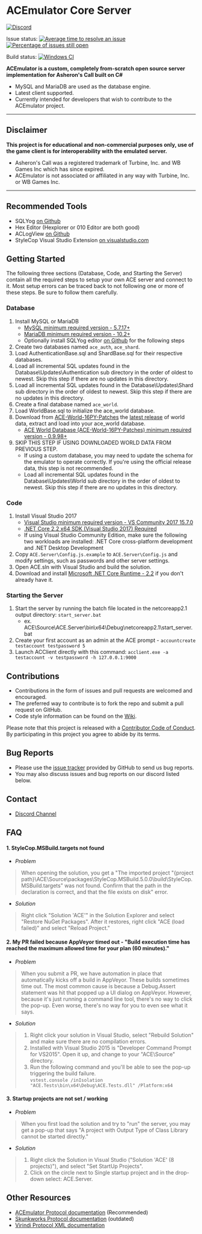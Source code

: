 # ACEmulator Core Server

[![Discord](https://img.shields.io/discord/261242462972936192.svg?label=play+now!&style=for-the-badge&logo=discord)](https://discord.gg/C2WzhP9)

Issue status: [![Average time to resolve an issue](http://isitmaintained.com/badge/resolution/ACEmulator/ACE.svg)](http://isitmaintained.com/project/ACEmulator/ACE "Average time to resolve an issue")
[![Percentage of issues still open](http://isitmaintained.com/badge/open/ACEmulator/ACE.svg)](http://isitmaintained.com/project/ACEmulator/ACE "Percentage of issues still open")

Build status: [![Windows CI](https://ci.appveyor.com/api/projects/status/rqebda31cgu8u59w/branch/master?svg=true)](https://ci.appveyor.com/project/LtRipley36706/ace)

**ACEmulator is a custom, completely from-scratch open source server implementation for Asheron's Call built on C#**
 * MySQL and MariaDB are used as the database engine.
 * Latest client supported.
 * Currently intended for developers that wish to contribute to the ACEmulator project.

***
## Disclaimer
**This project is for educational and non-commercial purposes only, use of the game client is for interoperability with the emulated server.**
- Asheron's Call was a registered trademark of Turbine, Inc. and WB Games Inc which has since expired.
- ACEmulator is not associated or affiliated in any way with Turbine, Inc. or WB Games Inc.
***
## Recommended Tools
* SQLYog [on Github](https://github.com/webyog/sqlyog-community/wiki/Downloads)
* Hex Editor (Hexplorer or 010 Editor are both good)
* ACLogView [on Github](https://github.com/ACEmulator/aclogview)
* StyleCop Visual Studio Extension [on visualstudio.com](https://marketplace.visualstudio.com/items?itemName=ChrisDahlberg.StyleCop)

## Getting Started
The following three sections (Database, Code, and Starting the Server) contain all the required steps to setup your own ACE server and connect to it. Most setup errors can be traced back to not following one or more of these steps. Be sure to follow them carefully.

### Database
1. Install MySQL or MariaDB
   * [MySQL minimum required version - 5.7.17+](https://dev.mysql.com/downloads/windows/installer/)
   * [MariaDB minimum required version - 10.2+](https://mariadb.org/download/)
   * Optionally install SQLYog editor [on Github](https://github.com/webyog/sqlyog-community/wiki/Downloads) for the following steps
2. Create two databases named `ace_auth`, `ace_shard`.
3. Load AuthenticationBase.sql and ShardBase.sql for their respective databases. 
4. Load all incremental SQL updates found in the Database\Updates\Authentication sub directory in the order of oldest to newest. Skip this step if there are no updates in this directory.
5. Load all incremental SQL updates found in the Database\Updates\Shard sub directory in the order of oldest to newest. Skip this step if there are no updates in this directory.
6. Create a final database named `ace_world`.
7. Load WorldBase.sql to initialize the ace_world database. 
8. Download from [ACE-World-16PY-Patches](https://github.com/ACEmulator/ACE-World-16PY-Patches) the [latest release](https://github.com/ACEmulator/ACE-World-16PY-Patches/releases/latest) of world data, extract and load into your ace_world database.
   * [ACE World Database (ACE-World-16PY-Patches) minimum required version - 0.9.98+](https://github.com/ACEmulator/ACE-World-16PY-Patches/releases/latest)
9. SKIP THIS STEP IF USING DOWNLOADED WORLD DATA FROM PREVIOUS STEP.
   * If using a custom database, you may need to update the schema for the emulator to operate correctly. If you're using the official release data, this step is not recommended.
   * Load all incremental SQL updates found in the Database\Updates\World sub directory in the order of oldest to newest. Skip this step if there are no updates in this directory.


### Code 
1. Install Visual Studio 2017
   * [Visual Studio minimum required version - VS Community 2017 15.7.0](https://www.visualstudio.com/thank-you-downloading-visual-studio/?sku=Community&rel=15)
   * [.NET Core 2.2 x64 SDK (Visual Studio 2017) Required](https://www.microsoft.com/net/download/visual-studio-sdks)
   * If using Visual Studio Community Edition, make sure the following two workloads are installed: .NET Core cross-platform development and .NET Desktop Development
2. Copy `ACE.Server\Config.js.example` to `ACE.Server\Config.js` and modify settings, such as passwords and other server settings.
3. Open ACE.sln with Visual Studio and build the solution.
4. Download and install [Microsoft .NET Core Runtime - 2.2](https://www.microsoft.com/net/download) if you don't already have it.


### Starting the Server
1. Start the server by running the batch file located in the netcoreapp2.1 output directory: `start_server.bat`
   * ex. ACE\Source\ACE.Server\bin\x64\Debug\netcoreapp2.1\start_server.bat
2. Create your first account as an admin at the ACE prompt - `accountcreate testaccount testpassword 5`
3. Launch ACClient directly with this command: `acclient.exe -a testaccount -v testpassword -h 127.0.0.1:9000`




## Contributions

* Contributions in the form of issues and pull requests are welcomed and encouraged.
* The preferred way to contribute is to fork the repo and submit a pull request on GitHub.
* Code style information can be found on the [Wiki](https://github.com/ACEmulator/ACE/wiki/Code-Style).

Please note that this project is released with a [Contributor Code of Conduct](https://github.com/ACEmulator/ACE/blob/master/CODE_OF_CONDUCT.md). By participating in this project you agree to abide by its terms.

## Bug Reports

* Please use the [issue tracker](https://github.com/ACEmulator/ACE/issues) provided by GitHub to send us bug reports.
* You may also discuss issues and bug reports on our discord listed below.

## Contact

- [Discord Channel](https://discord.gg/C2WzhP9)

## FAQ

#### 1. StyleCop.MSBuild.targets not found
* _Problem_
> When opening the solution, you get a "The imported project "{project path}\ACE\Source\packages\StyleCop.MSBuild.5.0.0\build\StyleCop.MSBuild.targets" was not found. Confirm that the path in the <Import> declaration is correct, and that the file exists on disk" error.
* _Solution_
> Right click "Solution 'ACE'" in the Solution Explorer and select "Restore NuGet Packages".  After it restores, right click "ACE (load failed)" and select "Reload Project."

#### 2. My PR failed because AppVeyor timed out - "Build execution time has reached the maximum allowed time for your plan (60 minutes)."
* _Problem_
>When you submit a PR, we have automation in place that automatically kicks off a build in AppVeyor.  These builds sometimes time out.  The most common cause is because a Debug.Assert statement was hit that popped up a UI dialog on AppVeyor.  However, because it's just running a command line tool, there's no way to click the pop-up.  Even worse, there's no way for you to even see what it says.
* _Solution_
> 1) Right click your solution in Visual Studio, select "Rebuild Solution" and make sure there are no compilation errors.
> 2) Installed with Visual Studio 2015 is "Developer Command Prompt for VS2015".  Open it up, and change to your "ACE\Source" directory.
> 3) Run the following command and you'll be able to see the pop-up triggering the build failure.  
   `vstest.console /inIsolation "ACE.Tests\bin\x64\Debug\ACE.Tests.dll" /Platform:x64`

#### 3. Startup projects are not set / working
* _Problem_
> When you first load the solution and try to "run" the server, you may get a pop-up that says "A project with Output Type of Class Library cannot be started directly."
* _Solution_
> 1) Right click the Solution in Visual Studio ("Solution 'ACE' (8 projects)"), and select "Set StartUp Projects".
> 2) Click on the circle next to Single startup project and in the drop-down select: ACE.Server.

## Other Resources
* [ACEmulator Protocol documentation](https://acemulator.github.io/protocol/) (Recommended)
* [Skunkworks Protocol documentation](http://skunkworks.sourceforge.net/protocol/Protocol.php) (outdated)
* [Virindi Protocol XML documentation](http://www.virindi.net/junk/messages_annotated_final.xml)
